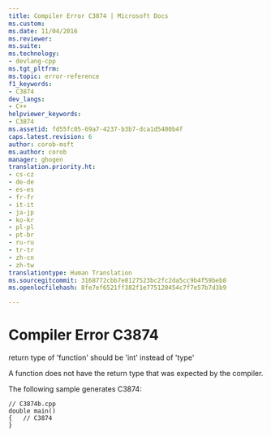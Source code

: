 ```yaml
---
title: Compiler Error C3874 | Microsoft Docs
ms.custom: 
ms.date: 11/04/2016
ms.reviewer: 
ms.suite: 
ms.technology:
- devlang-cpp
ms.tgt_pltfrm: 
ms.topic: error-reference
f1_keywords:
- C3874
dev_langs:
- C++
helpviewer_keywords:
- C3874
ms.assetid: fd55fc05-69a7-4237-b3b7-dca1d5400b4f
caps.latest.revision: 6
author: corob-msft
ms.author: corob
manager: ghogen
translation.priority.ht:
- cs-cz
- de-de
- es-es
- fr-fr
- it-it
- ja-jp
- ko-kr
- pl-pl
- pt-br
- ru-ru
- tr-tr
- zh-cn
- zh-tw
translationtype: Human Translation
ms.sourcegitcommit: 3168772cbb7e8127523bc2fc2da5cc9b4f59beb8
ms.openlocfilehash: 8fe7ef6521ff382f1e775120454c7f7e57b7d3b9

---
```

# Compiler Error C3874
return type of 'function' should be 'int' instead of 'type'  
  
 A function does not have the return type that was expected by the compiler.  
  
 The following sample generates C3874:  
  
```  
// C3874b.cpp  
double main()  
{   // C3874  
}  
```


<!--HONumber=Jan17_HO1-->


